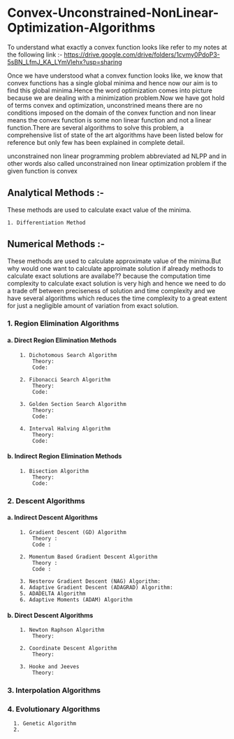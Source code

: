 # Convex-Unconstrained-NonLinear-Optimization-Algorithms
To understand what exactly a convex function looks like refer to my notes at the following link :- https://drive.google.com/drive/folders/1cvmy0PdoP3-5sBN_LfmJ_KA_LYmVlehx?usp=sharing

Once we have understood what a convex function looks like, we know that convex functions has a single global minima and hence now our aim is to find this global minima.Hence the word optimization comes into picture because we are dealing with a minimization problem.Now we have got hold of terms convex and optimization, unconstrined means there are no conditions imposed on the domain of the convex function and non linear means the convex function is some non linear function and not a linear function.There are several algorithms to solve this problem, a comprehensive list of state of the art algorithms have been listed below for reference but only few has been explained in complete detail.

unconstrained non linear programming problem abbreviated ad NLPP and in other words also called unconstrained non linear optimization problem if the given function is convex  

##   Analytical Methods :- 
These methods are used to calculate exact value of the minima.

    1. Differentiation Method
##   Numerical Methods :-
These methods are used to calculate approximate value of the minima.But why would one want to calculate approimate solution if already methods to calculate exact solutions are availabe?? because the computation time complexity to calculate exact solution is very high and hence we need to do a trade off between preciseness of solution and time complexity and we have several algorithms which reduces the time complexity to a great extent for just a negligible amount of variation from exact solution.

###    1. Region Elimination Algorithms

####      a. Direct Region Elimination Methods
        1. Dichotomous Search Algorithm
            Theory:
            Code:
            
        2. Fibonacci Search Algorithm
            Theory:
            Code:
            
        3. Golden Section Search Algorithm
            Theory:
            Code:
            
        4. Interval Halving Algorithm
            Theory:
            Code:

####      b. Indirect Region Elimination Methods
        1. Bisection Algorithm
            Theory:
            Code:

###    2. Descent Algorithms

####      a. Indirect Descent Algorithms
        1. Gradient Descent (GD) Algorithm
            Theory :
            Code :
            
        2. Momentum Based Gradient Descent Algorithm
            Theory :
            Code :
            
        3. Nesterov Gradient Descent (NAG) Algorithm:
        4. Adaptive Gradient Descent (ADAGRAD) Algorithm:
        5. ADADELTA Algorithm
        6. Adaptive Moments (ADAM) Algorithm

####      b. Direct Descent Algorithms
        1. Newton Raphson Algorithm
            Theory:
            
        2. Coordinate Descent Algorithm
            Theory:
            
        3. Hooke and Jeeves
            Theory:
        

###    3. Interpolation Algorithms

###    4. Evolutionary Algorithms

      1. Genetic Algorithm
      2.  
